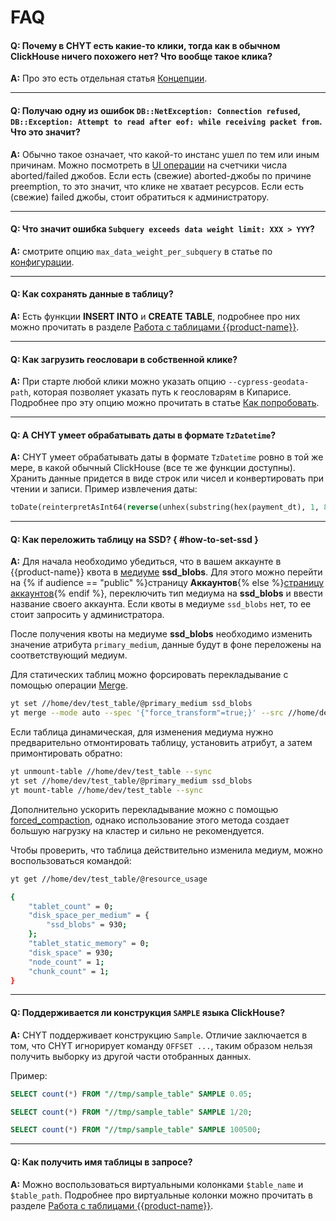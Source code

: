 # FAQ

#### **Q: Почему в CHYT есть какие-то клики, тогда как в обычном ClickHouse ничего похожего нет? Что вообще такое клика?**

**A:** Про это есть отдельная статья [Концепции](../../../../user-guide/data-processing/chyt/general.md).

------

#### **Q: Получаю одну из ошибок `DB::NetException: Connection refused`, `DB::Exception: Attempt to read after eof: while receiving packet from`. Что это значит?**

**A:** Обычно такое означает, что какой-то инстанс ушел по тем или иным причинам. Можно посмотреть в [UI операции](../../../../user-guide/data-processing/chyt/cliques/ui.md#jobs) на счетчики числа aborted/failed джобов. Если есть (свежие) aborted-джобы по причине preemption, то это значит, что клике не хватает ресурсов. Если есть (свежие) failed джобы, стоит обратиться к администратору.

------

#### **Q: Что значит ошибка `Subquery exceeds data weight limit: XXX > YYY`?**

**A:** смотрите опцию `max_data_weight_per_subquery` в статье по [конфигурации](../../../../user-guide/data-processing/chyt/reference/configuration.md#configuration_example).

------

#### **Q: Как сохранять данные в таблицу?**

**A:** Есть функции **INSERT INTO** и **CREATE TABLE**, подробнее про них можно прочитать в разделе [Работа с таблицами {{product-name}}](../../../../user-guide/data-processing/chyt/yt-tables.md#save).

------

#### **Q: Как загрузить геословари в собственной клике?**

**A:** При старте любой клики можно указать опцию `--cypress-geodata-path`, которая позволяет указать путь к геословарям в Кипарисе. Подробнее про эту опцию можно прочитать в статье [Как попробовать](../../../../user-guide/data-processing/chyt/try-chyt.md).

------

#### **Q: А CHYT умеет обрабатывать даты в формате `TzDatetime`?**

**A:**  CHYT умеет обрабатывать даты в формате `TzDatetime` ровно в той же мере, в какой обычный ClickHouse (все те же функции доступны). Хранить данные придется в виде строк или чисел и конвертировать при чтении и записи. Пример извлечения даты:

```sql
toDate(reinterpretAsInt64(reverse(unhex(substring(hex(payment_dt), 1, 8)))))
```
------

#### **Q: Как переложить таблицу на SSD?** { #how-to-set-ssd }

**A:** Для начала необходимо убедиться, что в вашем аккаунте в {{product-name}} квота в [медиуме](../../../../user-guide/storage/media.md) **ssd_blobs**. Для этого можно перейти на {% if audience == "public" %}страницу **Аккаунтов**{% else %}[страницу аккаунтов](https://yt.yandex-team.ru/hahn/accounts/general?medium=ssd_blobs){% endif %}, переключить тип медиума на **ssd_blobs** и ввести название своего аккаунта. Если квоты в медиуме `ssd_blobs` нет, то ее стоит запросить у администратора.

После получения квоты на медиуме **ssd_blobs** необходимо изменить значение атрибута `primary_medium`, данные будут в фоне переложены на соответствующий медиум.

Для статических таблиц можно форсировать перекладывание с помощью операции [Merge](../../../../user-guide/data-processing/operations/merge.md).

```bash
yt set //home/dev/test_table/@primary_medium ssd_blobs
yt merge --mode auto --spec '{"force_transform"=true;}' --src //home/dev/test_table --dst //home/dev/test_table
```

Если таблица динамическая, для изменения медиума нужно предварительно отмонтировать таблицу,
установить атрибут, а затем примонтировать обратно:

```bash
yt unmount-table //home/dev/test_table --sync
yt set //home/dev/test_table/@primary_medium ssd_blobs
yt mount-table //home/dev/test_table --sync
```

Дополнительно ускорить перекладывание можно с помощью [forced_compaction](../../../../user-guide/dynamic-tables/overview.md#attributes), однако использование этого метода создает большую нагрузку на кластер и сильно не рекомендуется.


Чтобы проверить, что таблица действительно изменила медиум, можно воспользоваться командой:

```bash
yt get //home/dev/test_table/@resource_usage

{
    "tablet_count" = 0;
    "disk_space_per_medium" = {
        "ssd_blobs" = 930;
    };
    "tablet_static_memory" = 0;
    "disk_space" = 930;
    "node_count" = 1;
    "chunk_count" = 1;
}
```

------

#### **Q: Поддерживается ли конструкция `SAMPLE` языка ClickHouse?**

**A:** CHYT поддерживает конструкцию `Sample`. Отличие заключается в том, что CHYT игнорирует команду `OFFSET ...`, таким образом нельзя получить выборку из другой части отобранных данных.

  Пример:

  ```SQL
  SELECT count(*) FROM "//tmp/sample_table" SAMPLE 0.05;

  SELECT count(*) FROM "//tmp/sample_table" SAMPLE 1/20;

  SELECT count(*) FROM "//tmp/sample_table" SAMPLE 100500;
  ```

------

#### **Q: Как получить имя таблицы в запросе?**

**A:** Можно воспользоваться виртуальными колонками `$table_name` и `$table_path`. Подробнее про виртуальные колонки можно прочитать в разделе [Работа с таблицами {{product-name}}](../../../../user-guide/data-processing/chyt/yt-tables.md#virtual_columns).
